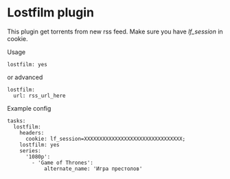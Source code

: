 # Lostfilm plugin
This plugin get torrents from new rss feed. Make sure you have  _lf_session_ in cookie.

Usage

```
lostfilm: yes
```
or advanced
```
lostfilm:
  url: rss_url_here
```

Example config
```
tasks:
  lostfilm:
    headers:
      cookie: lf_session=XXXXXXXXXXXXXXXXXXXXXXXXXXXXXXXX;
    lostfilm: yes
    series:
      '1080p':
        - 'Game of Thrones':
            alternate_name: 'Игра престолов'
```